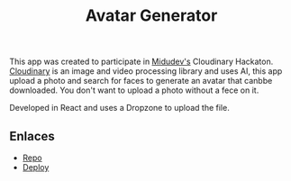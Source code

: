 ﻿---
title: "Avatar Generator"
description: "Cloudinary based avatar generator"
pubDate: "2023-03-04 00:00:00"
heroImage: "/projects/avatar-generator.png"
technologies:
  - "React"
  - "Cloudinary"
---

This app was created to participate in [Midudev's](https://www.twitch.tv/midudev) Cloudinary Hackaton.
[Cloudinary](https://cloudinary.com/) is an image and video processing library and uses AI, this app upload a photo and search for faces to generate an avatar that canbbe downloaded. You don't want to upload a photo without a fece on it.

Developed in React and uses a Dropzone to upload the file.

## Enlaces

- [Repo](https://github.com/nedilio/next-holiday)
- [Deploy](https://avatar-generator-cloudinary.vercel.app/)
